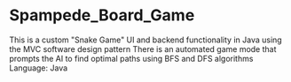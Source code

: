 # Spampede_Board_Game
This is a custom "Snake Game" UI and backend functionality in Java using the MVC software design pattern
There is  an automated game mode that prompts the AI to find optimal paths using BFS and DFS algorithms
Language: Java

